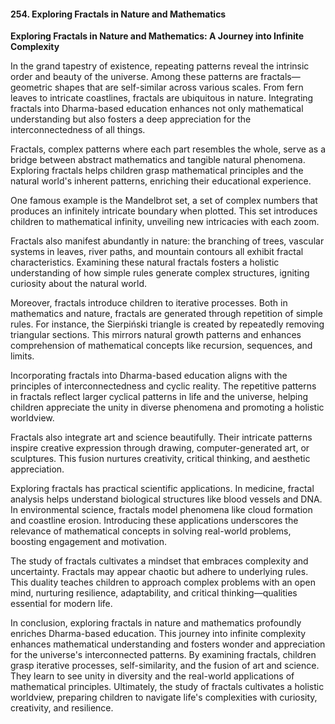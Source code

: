 #### 254. **Exploring Fractals in Nature and Mathematics**

**Exploring Fractals in Nature and Mathematics: A Journey into Infinite Complexity**

In the grand tapestry of existence, repeating patterns reveal the intrinsic order and beauty of the universe. Among these patterns are fractals—geometric shapes that are self-similar across various scales. From fern leaves to intricate coastlines, fractals are ubiquitous in nature. Integrating fractals into Dharma-based education enhances not only mathematical understanding but also fosters a deep appreciation for the interconnectedness of all things.

Fractals, complex patterns where each part resembles the whole, serve as a bridge between abstract mathematics and tangible natural phenomena. Exploring fractals helps children grasp mathematical principles and the natural world's inherent patterns, enriching their educational experience.

One famous example is the Mandelbrot set, a set of complex numbers that produces an infinitely intricate boundary when plotted. This set introduces children to mathematical infinity, unveiling new intricacies with each zoom.

Fractals also manifest abundantly in nature: the branching of trees, vascular systems in leaves, river paths, and mountain contours all exhibit fractal characteristics. Examining these natural fractals fosters a holistic understanding of how simple rules generate complex structures, igniting curiosity about the natural world.

Moreover, fractals introduce children to iterative processes. Both in mathematics and nature, fractals are generated through repetition of simple rules. For instance, the Sierpiński triangle is created by repeatedly removing triangular sections. This mirrors natural growth patterns and enhances comprehension of mathematical concepts like recursion, sequences, and limits.

Incorporating fractals into Dharma-based education aligns with the principles of interconnectedness and cyclic reality. The repetitive patterns in fractals reflect larger cyclical patterns in life and the universe, helping children appreciate the unity in diverse phenomena and promoting a holistic worldview.

Fractals also integrate art and science beautifully. Their intricate patterns inspire creative expression through drawing, computer-generated art, or sculptures. This fusion nurtures creativity, critical thinking, and aesthetic appreciation.

Exploring fractals has practical scientific applications. In medicine, fractal analysis helps understand biological structures like blood vessels and DNA. In environmental science, fractals model phenomena like cloud formation and coastline erosion. Introducing these applications underscores the relevance of mathematical concepts in solving real-world problems, boosting engagement and motivation.

The study of fractals cultivates a mindset that embraces complexity and uncertainty. Fractals may appear chaotic but adhere to underlying rules. This duality teaches children to approach complex problems with an open mind, nurturing resilience, adaptability, and critical thinking—qualities essential for modern life.

In conclusion, exploring fractals in nature and mathematics profoundly enriches Dharma-based education. This journey into infinite complexity enhances mathematical understanding and fosters wonder and appreciation for the universe's interconnected patterns. By examining fractals, children grasp iterative processes, self-similarity, and the fusion of art and science. They learn to see unity in diversity and the real-world applications of mathematical principles. Ultimately, the study of fractals cultivates a holistic worldview, preparing children to navigate life's complexities with curiosity, creativity, and resilience.